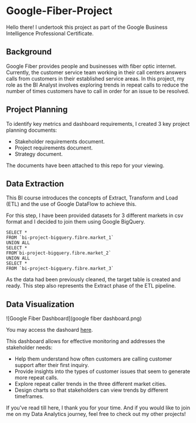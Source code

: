 # Google-Fiber-Project

Hello there! I undertook this project as part of the Google Business Intelligence Professional Certificate. 

## Background

Google Fiber provides people and businesses with fiber optic internet. Currently, the customer service team working in their call centers answers calls from customers in their established service areas. In this project, my role as the BI Analyst involves exploring trends in repeat calls to reduce the number of times customers have to call in order for an issue to be resolved.

## Project Planning

To identify key metrics and dashboard requirements, I created 3 key project planning documents: 
* Stakeholder requirements document.
* Project requirements document.
* Strategy document. 

The documents have been attached to this repo for your viewing. 

## Data Extraction

This BI course introduces the concepts of Extract, Transform and Load (ETL) and the use of Google DataFlow to achieve this. 

For this step, I have been provided datasets for 3 different markets in csv format and I decided to join them using Google BigQuery. 

```
SELECT *
FROM `bi-project-bigquery.fibre.market_1`
UNION ALL
SELECT *
FROM`bi-project-bigquery.fibre.market_2`
UNION ALL
SELECT *
FROM `bi-project-bigquery.fibre.market_3`
```

As the data had been previously cleaned, the target table is created and ready. This step also represents the Extract phase of the ETL pipeline. 

## Data Visualization

![Google Fiber Dashboard](google fiber dashboard.png)

You may access the dashoard [here](https://public.tableau.com/views/GoogleFiberDashboard_17271493658170/Dashboard2?:language=en-US&:sid=&:redirect=auth&:display_count=n&:origin=viz_share_link).

This dashboard allows for effective monitoring and addresses the stakeholder needs:

* Help them understand how often customers are calling customer support after their first inquiry.
* Provide insights into the types of customer issues that seem to generate more repeat calls.
* Explore repeat caller trends in the three different market cities.
* Design charts so that stakeholders can view trends by different timeframes.


If you've read till here, I thank you for your time. And if you would like to join me on my Data Analytics journey, feel free to check out my other projects!  

